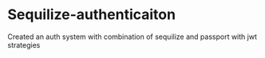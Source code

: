 # Sequilize-authenticaiton
Created an auth system with combination of sequilize and passport with jwt strategies
